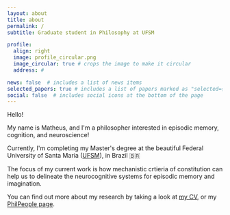 ```yaml
---
layout: about
title: about
permalink: /
subtitle: Graduate student in Philosophy at UFSM

profile:
  align: right
  image: profile_circular.png
  image_circular: true # crops the image to make it circular
  address: #

news: false  # includes a list of news items
selected_papers: true # includes a list of papers marked as "selected={true}"
social: false  # includes social icons at the bottom of the page
---
```


Hello! 

My name is Matheus, and I'm a philosopher interested in episodic memory, cognition, and neuroscience!

Currently, I'm completing my Master's degree at the beautiful Federal University of Santa Maria ([UFSM](https://www.ufsm.br)), in Brazil :brazil:

The focus of my current work is how mechanistic crtieria of constitution can help us to delineate the neurocognitive systems for episodic memory and imagination. 

You can find out more about my research by taking a look at [my CV](/cv/), or my [PhilPeople page](https://philpeople.org/profiles/matheus-diesel-werberich).

<!-- Write your biography here. Tell the world about yourself. Link to your favorite [subreddit](http://reddit.com). You can put a picture in, too. The code is already in, just name your picture `prof_pic.jpg` and put it in the `img/` folder.

Put your address / P.O. box / other info right below your picture. You can also disable any these elements by editing `profile` property of the YAML header of your `_pages/about.md`. Edit `_bibliography/papers.bib` and Jekyll will render your [publications page](/al-folio/publications/) automatically.

Link to your social media connections, too. This theme is set up to use [Font Awesome icons](http://fortawesome.github.io/Font-Awesome/) and [Academicons](https://jpswalsh.github.io/academicons/), like the ones below. Add your Facebook, Twitter, LinkedIn, Google Scholar, or just disable all of them. -->
